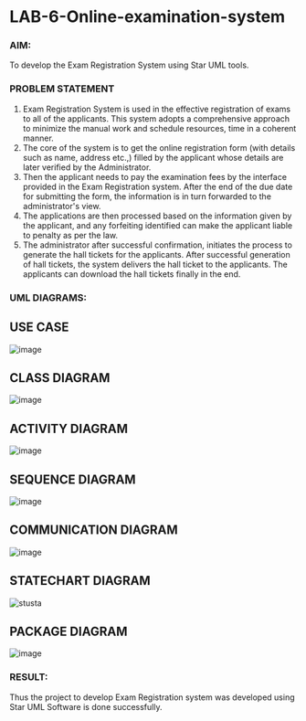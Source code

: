 # LAB-6-Online-examination-system
### AIM:
To develop the Exam Registration System using Star UML tools.
### PROBLEM STATEMENT
1. Exam Registration System is used in the effective registration of exams to all of the
applicants. This system adopts a comprehensive approach to minimize the manual work and
schedule resources, time in a coherent manner.
2. The core of the system is to get the online registration form (with details such as name,
address etc.,) filled by the applicant whose details are later verified by the Administrator.
3. Then the applicant needs to pay the examination fees by the interface provided in the
Exam Registration system. After the end of the due date for submitting the form, the
information is in turn forwarded to the administrator's view.
4. The applications are then processed based on the information given by the applicant,
and any forfeiting identified can make the applicant liable to penalty as per the law.
5. The administrator after successful confirmation, initiates the process to generate the
hall tickets for the applicants. After successful generation of hall tickets, the system delivers
the hall ticket to the applicants. The applicants can download the hall tickets finally in the end.
### UML DIAGRAMS:
## USE CASE
![image](https://github.com/SanthiyaRajarao/LAB-6-Online-examination-system/assets/144979216/9370d794-1975-45e7-a614-01ebf45e3fe8)

## CLASS DIAGRAM
![image](https://github.com/SanthiyaRajarao/LAB-6-Online-examination-system/assets/144979216/2ef0357f-cbbf-45d7-a9e0-d0164787da93)
## ACTIVITY DIAGRAM
![image](https://github.com/SanthiyaRajarao/LAB-6-Online-examination-system/assets/144979216/3745119a-ef4a-486b-9b07-b1157acd792b)
## SEQUENCE DIAGRAM
![image](https://github.com/SanthiyaRajarao/LAB-6-Online-examination-system/assets/144979216/a169fb0d-469e-481d-a98c-579b9a9fe5e0)

## COMMUNICATION DIAGRAM
![image](https://github.com/SanthiyaRajarao/LAB-6-Online-examination-system/assets/144979216/743b48de-325a-4371-9610-13eed535c9d4)
## STATECHART DIAGRAM
![stusta](https://github.com/SanthiyaRajarao/LAB-6-Online-examination-system/assets/144979216/45c3aeb4-0a2a-42a1-8a63-35a5c126263b)

## PACKAGE DIAGRAM
![image](https://github.com/SanthiyaRajarao/LAB-6-Online-examination-system/assets/144979216/d5477fb2-e479-4450-904c-2c083ac7a113)


### RESULT:
Thus the project to develop Exam Registration system was developed using Star UML
Software is done successfully.
